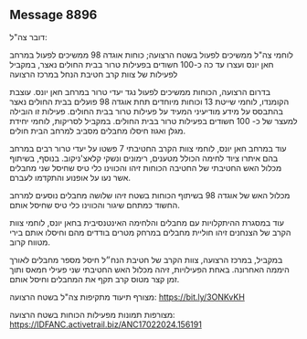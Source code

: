## Message 8896

דובר צה"ל:

לוחמי צה"ל ממשיכים לפעול בשטח הרצועה; כוחות אוגדה 98 ממשיכים לפעול במרחב חאן יונס ועצרו עד כה כ-100 חשודים בפעילות טרור בבית החולים נאצר, במקביל לפעילות של צוות קרב חטיבת הנחל במרכז הרצועה

בדרום הרצועה, הכוחות ממשיכים לפעול נגד יעדי טרור במרחב חאן יונס.
עוצבת הקומנדו, לוחמי שייטת 13 וכוחות מיוחדים תחת אוגדה 98 פועלים בבית החולים נאצר בהתבסס על מידע מודיעיני המעיד על פעילות טרור בבית החולים. פעילות זו הובילה למעצר של כ- 100 חשודים בפעילות טרור בבית החולים. 
במקביל לסריקות, לוחמי יחידת מגלן ואגוז חיסלו מחבלים מסביב למרחב הבית חולים. 

עוד במרחב חאן יונס, לוחמי צוות הקרב החטיבתי 7 פשטו על יעדי טרור רבים במרחב בהם איתרו ציוד לחימה הכולל מטענים, רימונים ונשקי קלאצ'ניקוב.
בנוסף, בשיתוף מכלול האש החטיבתי של החטיבה הכוחות זיהו והכווינו כלי טיס שחיסל שני מחבלים אשר נעו על אופנוע והתקדמו לעברם.

מכלול האש של אוגדה 98 בשיתוף הכוחות בשטח זיהו שלושה מחבלים נוסעים למרחב החשוד כמתחם שיגור והכווינו כלי טיס שחיסל אותם.

עוד במסגרת ההיתקלויות עם מחבלים והלחימה האינטנסיבית בחאן יונס, לוחמי צוות הקרב של הצנחנים זיהו חוליית מחבלים במרחק מטרים בודדים מהם וחיסלו אותם בירי מטווח קרוב.

במקביל, במרכז הרצועה, צוות הקרב של חטיבת הנח״ל חיסל מספר מחבלים לאורך היממה האחרונה.
באחת הפעילויות, זיהה מכלול האש החטיבתי שני פעילי חמאס ותוך זמן קצר מטוס קרב תקף את המחבלים וחיסל אותם.

מצורף תיעוד מתקיפות צה"ל בשטח הרצועה: https://bit.ly/3ONKvKH

מצורפות תמונות מפעילות הכוחות בשטח הרצועה: https://IDFANC.activetrail.biz/ANC17022024.156191


